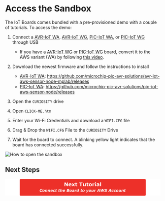 # Access the Sandbox

The IoT Boards comes bundled with a pre-provisioned demo with a couple of tutorials. To access the demo:

1. Connect a [AVR-IoT WA](https://www.microchip.com/DevelopmentTools/ProductDetails/ev15r70a?utm_campaign=IoT-WA-DevBoards&utm_source=GitHub&utm_medium=hyperlink&utm_term=&utm_content=microchip-iot-developer-guide-for-aws-access-the-sandbox), [AVR-IoT WG](https://www.microchip.com/DevelopmentTools/ProductDetails/ac164160?utm_campaign=IoT-WA-DevBoards&utm_source=GitHub&utm_medium=hyperlink&utm_term=&utm_content=microchip-iot-developer-guide-for-aws-access-the-sandbox), [PIC-IoT WA](https://www.microchip.com/DevelopmentTools/ProductDetails/ev54y39a?utm_campaign=IoT-WA-DevBoards&utm_source=GitHub&utm_medium=hyperlink&utm_term=&utm_content=microchip-iot-developer-guide-for-aws-access-the-sandbox), or [PIC-IoT WG](https://www.microchip.com/DevelopmentTools/ProductDetails/ac164164?utm_campaign=IoT-WA-DevBoards&utm_source=GitHub&utm_medium=hyperlink&utm_term=&utm_content=microchip-iot-developer-guide-for-aws-access-the-sandbox) through USB

   - If you have a [AVR-IoT WG](https://www.microchip.com/DevelopmentTools/ProductDetails/ac164160?utm_campaign=IoT-WA-DevBoards&utm_source=GitHub&utm_medium=hyperlink&utm_term=&utm_content=microchip-iot-developer-guide-for-aws-access-the-sandbox) or [PIC-IoT WG](https://www.microchip.com/DevelopmentTools/ProductDetails/ac164164?utm_campaign=IoT-WA-DevBoards&utm_source=GitHub&utm_medium=hyperlink&utm_term=&utm_content=microchip-iot-developer-guide-for-aws-access-the-sandbox) board, convert it to the AWS variant (WA) by following [this video](https://www.youtube.com/watch?v=nwP8obSRaaE).
2. Download the newest firmware and follow the instructions to install
   - [AVR-IoT WA](https://www.microchip.com/DevelopmentTools/ProductDetails/ev15r70a?utm_campaign=IoT-WA-DevBoards&utm_source=GitHub&utm_medium=hyperlink&utm_term=&utm_content=microchip-iot-developer-guide-for-aws-access-the-sandbox): https://github.com/microchip-pic-avr-solutions/avr-iot-aws-sensor-node-mplab/releases
   - [PIC-IoT WA](https://www.microchip.com/DevelopmentTools/ProductDetails/ev54y39a?utm_campaign=IoT-WA-DevBoards&utm_source=GitHub&utm_medium=hyperlink&utm_term=&utm_content=microchip-iot-developer-guide-for-aws-access-the-sandbox): https://github.com/microchip-pic-avr-solutions/pic-iot-aws-sensor-node/releases
4. Open the `CURIOSITY` drive
5. Open `CLICK-ME.htm`
6. Enter your Wi-Fi Credentials and download a `WIFI.CFG` file
7. Drag & Drop the `WIFI.CFG` File to the `CURIOSITY` Drive
8. Wait for the board to connect. A blinking yellow light indicates that the board has connected successfully.

![How to open the sandbox](figures/sandbox.gif)

## Next Steps

[![Navigation button to the next tutorial: Connect the Board to your AWS account](figures/next_primary.svg)](../connect-the-board-to-your-aws-account)
